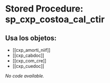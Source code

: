 # Stored Procedure: sp_cxp_costoa_cal_ctir

## Usa los objetos:
- [[cxp_amorti_niif]]
- [[cxp_cabdoc]]
- [[cxp_com_cre]]
- [[cxp_cuedoc]]

*No code available.*
